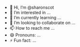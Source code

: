 - 👋 Hi, I’m @sharonscot
- 👀 I’m interested in ...
- 🌱 I’m currently learning ...
- 💞️ I’m looking to collaborate on ...
- 📫 How to reach me ...
- 😄 Pronouns: ...
- ⚡ Fun fact: ...

<!---
sharonscot/sharonscot is a ✨ special ✨ repository because its `README.md` (this file) appears on your GitHub profile.
You can click the Preview link to take a look at your changes.
--->
